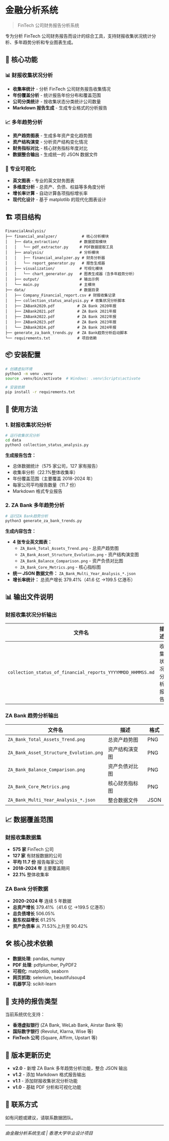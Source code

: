 # 金融分析系统

> FinTech 公司财务报告分析系统

专为分析 FinTech 公司财务报告而设计的综合工具，支持财报收集状况统计分析、多年趋势分析和专业图表生成。

## 🚀 核心功能

### 📊 财报收集状况分析

- **收集率统计** - 分析 FinTech 公司财务报告收集情况
- **年份覆盖分析** - 统计报告年份分布和覆盖范围
- **公司分类统计** - 按收集状态分类统计公司数量
- **Markdown 报告生成** - 生成专业格式的分析报告

### 📈 多年趋势分析

- **资产趋势图表** - 生成多年资产变化趋势图
- **资产结构演变** - 分析资产结构变化情况
- **财务指标对比** - 核心财务指标年度对比
- **数据整合输出** - 生成统一的 JSON 数据文件

### 🎨 专业可视化

- **英文图表** - 专业的英文财务图表
- **多维度分析** - 总资产、负债、权益等多角度分析
- **增长率计算** - 自动计算各项指标增长率
- **现代化设计** - 基于 matplotlib 的现代化图表设计

## 🏗️ 项目结构

```
FinancialAnalysis/
├── financial_analyzer/           # 核心分析模块
│   ├── data_extraction/         # 数据提取模块
│   │   └── pdf_extractor.py     # PDF数据提取工具
│   ├── analysis/                # 分析模块
│   │   ├── financial_analyzer.py # 财务分析器
│   │   └── report_generator.py   # 报告生成器
│   ├── visualization/           # 可视化模块
│   │   └── chart_generator.py   # 图表生成器（含多年趋势分析）
│   ├── output/                  # 输出示例
│   └── main.py                  # 主模块
├── data/                        # 数据目录
│   ├── Company_Financial_report.csv # 财报收集记录
│   ├── collection_status_analysis.py # 收集状况分析脚本
│   ├── ZABank2020.pdf          # ZA Bank 2020年报
│   ├── ZABank2021.pdf          # ZA Bank 2021年报
│   ├── ZABank2022.pdf          # ZA Bank 2022年报
│   ├── ZABank2023.pdf          # ZA Bank 2023年报
│   └── ZABank2024.pdf          # ZA Bank 2024年报
├── generate_za_bank_trends.py  # ZA Bank趋势分析启动脚本
└── requirements.txt            # 项目依赖
```

## 📦 安装配置

```bash
# 创建虚拟环境
python3 -m venv .venv
source .venv/bin/activate  # Windows: .venv\Scripts\activate

# 安装依赖
pip install -r requirements.txt
```

## 🚀 使用方法

### 1. 财报收集状况分析

```bash
# 运行收集状况分析
cd data
python3 collection_status_analysis.py
```

**生成报告包含：**

- 总体数据统计（575 家公司，127 家有报告）
- 收集率分析（22.1%整体收集率）
- 年份覆盖范围（主要覆盖 2018-2024 年）
- 每家公司平均报告数量（11.7 份）
- Markdown 格式专业报告

### 2. ZA Bank 多年趋势分析

```bash
# 运行ZA Bank趋势分析
python3 generate_za_bank_trends.py
```

**生成内容包含：**

- **4 张专业英文图表：**
  - `ZA_Bank_Total_Assets_Trend.png` - 总资产趋势图
  - `ZA_Bank_Asset_Structure_Evolution.png` - 资产结构演变图
  - `ZA_Bank_Balance_Comparison.png` - 资产负债对比图
  - `ZA_Bank_Core_Metrics.png` - 核心指标图
- **统一 JSON 数据文件：** `ZA_Bank_Multi_Year_Analysis_*.json`
- **增长率统计：** 总资产增长 379.41%（41.6 亿 →199.5 亿港币）

## 📊 输出文件说明

### 财报收集状况分析输出

| 文件名                                                      | 描述             | 格式     |
| ----------------------------------------------------------- | ---------------- | -------- |
| `collection_status_of_financial_reports_YYYYMMDD_HHMMSS.md` | 收集状况分析报告 | Markdown |

### ZA Bank 趋势分析输出

| 文件名                                  | 描述           | 格式 |
| --------------------------------------- | -------------- | ---- |
| `ZA_Bank_Total_Assets_Trend.png`        | 总资产趋势图   | PNG  |
| `ZA_Bank_Asset_Structure_Evolution.png` | 资产结构演变图 | PNG  |
| `ZA_Bank_Balance_Comparison.png`        | 资产负债对比图 | PNG  |
| `ZA_Bank_Core_Metrics.png`              | 核心财务指标图 | PNG  |
| `ZA_Bank_Multi_Year_Analysis_*.json`    | 整合数据文件   | JSON |

## 📈 数据覆盖范围

### 财报收集数据集

- **575 家** FinTech 公司
- **127 家** 有财报数据的公司
- **平均 11.7 份** 报告每家公司
- **2018-2024 年** 主要覆盖期间
- **22.1%** 整体收集率

### ZA Bank 分析数据

- **2020-2024 年** 连续 5 年数据
- **总资产增长** 379.41%（41.6 亿 →199.5 亿港币）
- **总负债增长** 506.05%
- **股东权益增长** 61.25%
- **资产负债率** 从 71.53%上升至 90.42%

## 🛠️ 核心技术依赖

- **数据处理**: pandas, numpy
- **PDF 处理**: pdfplumber, PyPDF2
- **可视化**: matplotlib, seaborn
- **网页抓取**: selenium, beautifulsoup4
- **机器学习**: scikit-learn

## 🎯 支持的报告类型

当前系统优化支持：

- **香港虚拟银行** (ZA Bank, WeLab Bank, Airstar Bank 等)
- **国际数字银行** (Revolut, Klarna, Wise 等)
- **FinTech 公司** (Square, Affirm, Upstart 等)

## 🔄 版本更新历史

- **v2.0** - 新增 ZA Bank 多年趋势分析功能，整合 JSON 输出
- **v1.2** - 添加 Markdown 格式报告输出
- **v1.1** - 添加财报收集状况分析功能
- **v1.0** - 基础 PDF 分析和可视化功能

## 📧 联系方式

如有问题或建议，请联系数据团队。

---

_由金融分析系统生成 | 香港大学毕业设计项目_
